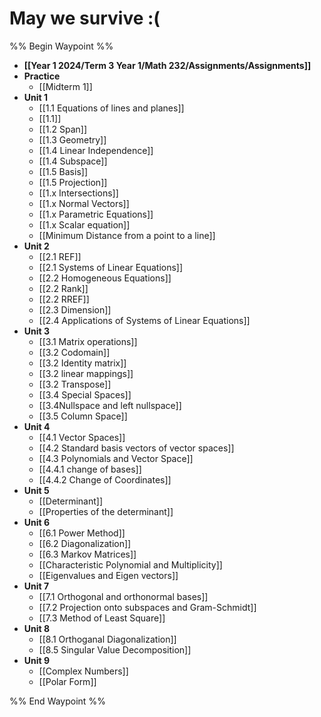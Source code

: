 
# May we survive :( 


%% Begin Waypoint %%
- **[[Year 1 2024/Term 3 Year 1/Math 232/Assignments/Assignments]]**
- **Practice**
	- [[Midterm 1]]
- **Unit 1**
	- [[1.1 Equations of lines and planes]]
	- [[1.1]]
	- [[1.2 Span]]
	- [[1.3 Geometry]]
	- [[1.4 Linear Independence]]
	- [[1.4 Subspace]]
	- [[1.5 Basis]]
	- [[1.5 Projection]]
	- [[1.x Intersections]]
	- [[1.x Normal Vectors]]
	- [[1.x Parametric Equations]]
	- [[1.x Scalar equation]]
	- [[Minimum Distance from a point to a line]]
- **Unit 2**
	- [[2.1 REF]]
	- [[2.1 Systems of Linear Equations]]
	- [[2.2 Homogeneous Equations]]
	- [[2.2 Rank]]
	- [[2.2 RREF]]
	- [[2.3 Dimension]]
	- [[2.4 Applications of Systems of Linear Equations]]
- **Unit 3**
	- [[3.1 Matrix operations]]
	- [[3.2 Codomain]]
	- [[3.2 Identity matrix]]
	- [[3.2 linear mappings]]
	- [[3.2 Transpose]]
	- [[3.4 Special Spaces]]
	- [[3.4Nullspace and left nullspace]]
	- [[3.5 Column Space]]
- **Unit 4**
	- [[4.1 Vector Spaces]]
	- [[4.2 Standard basis vectors of vector spaces]]
	- [[4.3 Polynomials and Vector Space]]
	- [[4.4.1 change of bases]]
	- [[4.4.2 Change of Coordinates]]
- **Unit 5**
	- [[Determinant]]
	- [[Properties of the determinant]]
- **Unit 6**
	- [[6.1 Power Method]]
	- [[6.2 Diagonalization]]
	- [[6.3 Markov Matrices]]
	- [[Characteristic Polynomial and Multiplicity]]
	- [[Eigenvalues and Eigen vectors]]
- **Unit 7**
	- [[7.1 Orthogonal and orthonormal bases]]
	- [[7.2 Projection onto subspaces and Gram-Schmidt]]
	- [[7.3 Method of Least Square]]
- **Unit 8**
	- [[8.1 Orthoganal Diagonalization]]
	- [[8.5 Singular Value Decomposition]]
- **Unit 9**
	- [[Complex Numbers]]
	- [[Polar Form]]

%% End Waypoint %%
